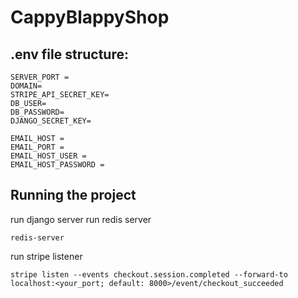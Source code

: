# CappyBlappyShop

## .env file structure:
```
SERVER_PORT = 
DOMAIN= 
STRIPE_API_SECRET_KEY=
DB_USER=
DB_PASSWORD=
DJANGO_SECRET_KEY=

EMAIL_HOST = 
EMAIL_PORT = 
EMAIL_HOST_USER = 
EMAIL_HOST_PASSWORD = 
```
## Running the project
run django server
run redis server
```
redis-server
```
run stripe listener
```
stripe listen --events checkout.session.completed --forward-to localhost:<your_port; default: 8000>/event/checkout_succeeded
```
